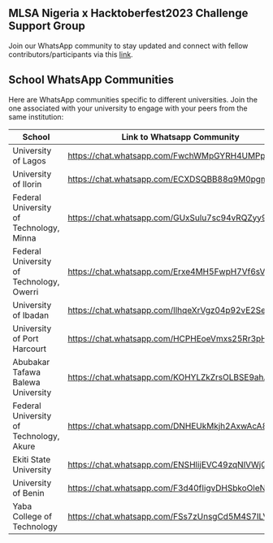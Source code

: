 ## MLSA Nigeria x Hacktoberfest2023 Challenge Support Group
Join our WhatsApp community to stay updated and connect with fellow contributors/participants via this [link](https://chat.whatsapp.com/KugDBdF7BaFEqYafwm0qLB).

## School WhatsApp Communities
Here are WhatsApp communities specific to different universities. Join the one associated with your university to engage with your peers from the same institution:

| School | Link to Whatsapp Community |
| --- | --- |
| University of Lagos | https://chat.whatsapp.com/FwchWMpGYRH4UMPptF8rNC |
| University of Ilorin  | https://chat.whatsapp.com/ECXDSQBB88q9M0pgmk5r2k |
| Federal University of Technology, Minna | https://chat.whatsapp.com/GUxSulu7sc94vRQZyy9nK6 |
| Federal University of Technology, Owerri | https://chat.whatsapp.com/Erxe4MH5FwpH7Vf6sVbK4C |
| University of Ibadan | https://chat.whatsapp.com/IlhqeXrVgz04p92vE2SeUF |
| University of Port Harcourt  | https://chat.whatsapp.com/HCPHEoeVmxs25Rr3pH2Mwy |
| Abubakar Tafawa Balewa University | https://chat.whatsapp.com/KOHYLZkZrsOLBSE9ahAlBX |
| Federal University of Technology, Akure | https://chat.whatsapp.com/DNHEUkMkjh2AxwAcA8532V |
| Ekiti State University | https://chat.whatsapp.com/ENSHlijEVC49zqNlVWjQuc |
| University of Benin | https://chat.whatsapp.com/F3d40fIigvDHSbkoOleN1q |
| Yaba College of Technology | https://chat.whatsapp.com/FSs7zUnsgCd5M4S7ILVJii |
